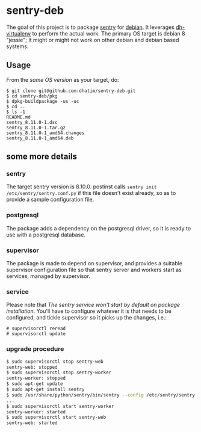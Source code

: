 # sentry-deb

The goal of this project is to package [sentry](https://getsentry.com)
for [debian](https://www.debian.org). It leverages
[dh-virtualenv](https://github.com/spotify/dh-virtualenv) to perform
the actual work. The primary OS target is debian 8 "jessie"; It might
or might not work on other debian and debian based systems.

## Usage

From the *same OS version* as your target, do:

    $ git clone git@github.com:dhatim/sentry-deb.git
    $ cd sentry-deb/pkg
    $ dpkg-buildpackage -us -uc
    $ cd ..
    $ ls -1
    README.md
    sentry_8.11.0-1.dsc
    sentry_8.11.0-1.tar.gz
    sentry_8.11.0-1_amd64.changes
    sentry_8.11.0-1_amd64.deb

## some more details

### sentry

The target sentry version is 8.10.0. postinst calls `sentry init
/etc/sentry/sentry.conf.py` if this file doesn't exist already, so as
to provide a sample configuration file.

### postgresql

The package adds a dependency on the postgresql driver, so it is ready
to use with a postgresql database.

### supervisor

The package is made to depend on supervisor, and provides a suitable
supervisor configuration file so that sentry server and workers start
as services, managed by supervisor.

### service

Please note that *The sentry service won't start by default on package
installation*.  You'll have to configure whatever it is that needs to
be configured, and tickle supervisor so it picks up the changes, i.e.:

    # supervisorctl reread
    # supervisorctl update

### upgrade procedure

```bash
$ sudo supervisorctl stop sentry-web
sentry-web: stopped
$ sudo supervisorctl stop sentry-worker
sentry-worker: stopped
$ sudo apt-get update
$ sudo apt-get install sentry
$ sudo /usr/share/python/sentry/bin/sentry --config /etc/sentry/sentry.conf.py upgrade
...
$ sudo supervisorctl start sentry-worker
sentry-worker: started
$ sudo supervisorctl start sentry-web
sentry-web: started
```
